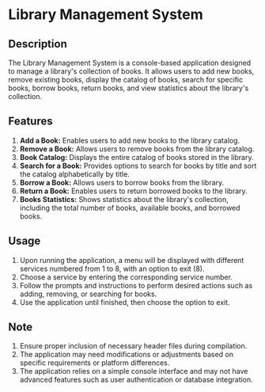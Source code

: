 # Library Management System

## Description
The Library Management System is a console-based application designed to manage a library's collection of books. It allows users to add new books, remove existing books, display the catalog of books, search for specific books, borrow books, return books, and view statistics about the library's collection.

## Features
1. **Add a Book:** Enables users to add new books to the library catalog.
2. **Remove a Book:** Allows users to remove books from the library catalog.
3. **Book Catalog:** Displays the entire catalog of books stored in the library.
4. **Search for a Book:** Provides options to search for books by title and sort the catalog alphabetically by title.
5. **Borrow a Book:** Allows users to borrow books from the library.
6. **Return a Book:** Enables users to return borrowed books to the library.
7. **Books Statistics:** Shows statistics about the library's collection, including the total number of books, available books, and borrowed books.

## Usage
1. Upon running the application, a menu will be displayed with different services numbered from 1 to 8, with an option to exit (8).
2. Choose a service by entering the corresponding service number.
3. Follow the prompts and instructions to perform desired actions such as adding, removing, or searching for books.
4. Use the application until finished, then choose the option to exit.

## Note
1. Ensure proper inclusion of necessary header files during compilation.
2. The application may need modifications or adjustments based on specific requirements or platform differences.
3. The application relies on a simple console interface and may not have advanced features such as user authentication or database integration.